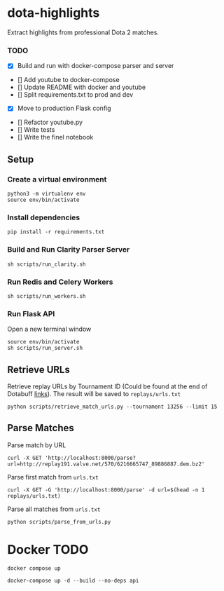 # dota-highlights
Extract highlights from professional Dota 2 matches.

### TODO
- [x] Build and run with docker-compose parser and server
- [] Add youtube to docker-compose
- [] Update README with docker and youtube
- [] Split requirements.txt to prod and dev
- [x] Move to production Flask config
- [] Refactor youtube.py
- [] Write tests
- [] Write the finel notebook

## Setup
### Create a virtual environment
```
python3 -m virtualenv env
source env/bin/activate
```

### Install dependencies
```
pip install -r requirements.txt
```

### Build and Run Clarity Parser Server
```
sh scripts/run_clarity.sh
```

### Run Redis and Celery Workers
```
sh scripts/run_workers.sh
```

### Run Flask API
Open a new terminal window<br>
```
source env/bin/activate
sh scripts/run_server.sh
```

## Retrieve URLs
Retrieve replay URLs by Tournament ID (Could be found at the end of Dotabuff [links](https://www.dotabuff.com/esports/leagues/13256-the-international-2021)). The result will be saved to `replays/urls.txt`<br>
```
python scripts/retrieve_match_urls.py --tournament 13256 --limit 15
```

## Parse Matches
Parse match by URL<br>
```
curl -X GET 'http://localhost:8000/parse?url=http://replay191.valve.net/570/6216665747_89886887.dem.bz2'
```

Parse first match from `urls.txt`<br>
```
curl -X GET -G 'http://localhost:8000/parse' -d url=$(head -n 1 replays/urls.txt)
```

Parse all matches from `urls.txt`<br>
```
python scripts/parse_from_urls.py
```

# Docker TODO

```
docker compose up
```

```
docker-compose up -d --build --no-deps api
```